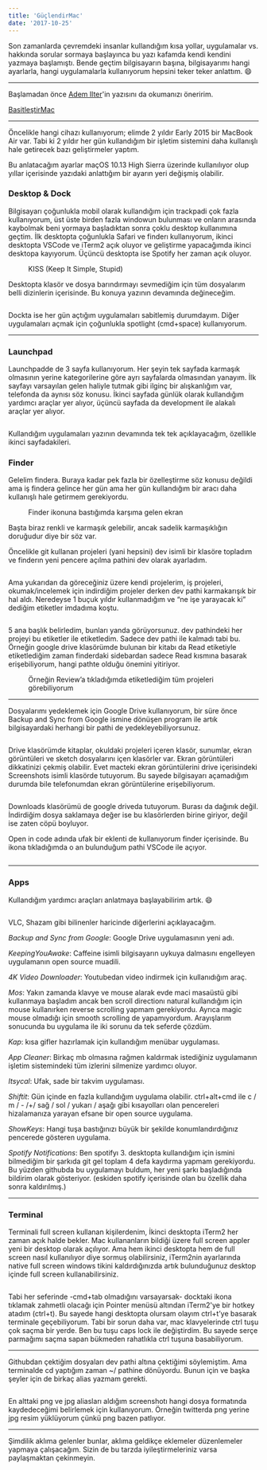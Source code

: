 ```yaml
---
title: 'GüçlendirMac'
date: '2017-10-25'
---
```


Son zamanlarda çevremdeki insanlar kullandığım kısa yollar, uygulamalar vs. hakkında sorular sormaya başlayınca bu yazı kafamda kendi kendini yazmaya başlamıştı. Bende geçtim bilgisayarın başına, bilgisayarımı hangi ayarlarla, hangi uygulamalarla kullanıyorum hepsini teker teker anlattım. 😄

---

Başlamadan önce [Adem Ilter](https://medium.com/@ademilter)'in yazısını da okumanızı öneririm.

[BasitleştirMac](https://medium.com/adem-md/basitle%C5%9Fmac-1b4bb9599825)

---

Öncelikle hangi cihazı kullanıyorum; elimde 2 yıldır Early 2015 bir MacBook Air var. Tabi ki 2 yıldır her gün kullandığım bir işletim sistemini daha kullanışlı hale getirecek bazı geliştirmeler yaptım.

Bu anlatacağım ayarlar maçOS 10.13 High Sierra üzerinde kullanılıyor olup yıllar içerisinde yazıdaki anlattığım bir ayarın yeri değişmiş olabilir.

### Desktop & Dock

Bilgisayarı çoğunlukla mobil olarak kullandığım için trackpadi çok fazla kullanıyorum, üst üste birden fazla windowun bulunması ve onların arasında kaybolmak beni yormaya başladıktan sonra çoklu desktop kullanımına geçtim. İlk desktopta çoğunlukla Safari ve finderı kullanıyorum, ikinci desktopta VSCode ve iTerm2 açık oluyor ve geliştirme yapacağımda ikinci desktopa kayıyorum. Üçüncü desktopta ise Spotify her zaman açık oluyor.

<figure>
  <img loading="lazy" src="./img/guclendirmac/desktops.png" alt="">
  <figcaption>KISS (Keep It Simple, Stupid)</figcaption>
</figure>

Desktopta klasör ve dosya barındırmayı sevmediğim için tüm dosyalarım belli dizinlerin içerisinde. Bu konuya yazının devamında değineceğim.

<figure>
  <img loading="lazy" src="./img/guclendirmac/dock.png" alt="">
</figure>

Dockta ise her gün açtığım uygulamaları sabitlemiş durumdayım. Diğer uygulamaları açmak için çoğunlukla spotlight (cmd+space) kullanıyorum.

---

### Launchpad

Launchpadde de 3 sayfa kullanıyorum. Her şeyin tek sayfada karmaşık olmasının yerine kategorilerine göre ayrı sayfalarda olmasından yanayım. İlk sayfayı varsayılan gelen haliyle tutmak gibi ilginç bir alışkanlığım var, telefonda da aynısı söz konusu. İkinci sayfada günlük olarak kullandığım yardımcı araçlar yer alıyor, üçüncü sayfada da development ile alakalı araçlar yer alıyor.

<figure>
  <img loading="lazy" src="./img/guclendirmac/launchpad.png" alt="">
</figure>

Kullandığım uygulamaları yazının devamında tek tek açıklayacağım, özellikle ikinci sayfadakileri.

### Finder

Gelelim findera. Buraya kadar pek fazla bir özelleştirme söz konusu değildi ama iş findera gelince her gün ama her gün kullandığım bir aracı daha kullanışlı hale getirmem gerekiyordu.

<figure>
  <img loading="lazy" src="./img/guclendirmac/finder.png" alt="">
  <figcaption>Finder ikonuna bastığımda karşıma gelen ekran</figcaption>
</figure>

Başta biraz renkli ve karmaşık gelebilir, ancak sadelik karmaşıklığın doruğudur diye bir söz var.

Öncelikle git kullanan projeleri (yani hepsini) dev isimli bir klasöre topladım ve finderın yeni pencere açılma pathini dev olarak ayarladım.

<figure>
  <img loading="lazy" src="./img/guclendirmac/preferences-1.png" alt="">
</figure>

Ama yukarıdan da göreceğiniz üzere kendi projelerim, iş projeleri, okumak/incelemek için indirdiğim projeler derken dev pathi karmakarışık bir hal aldı. Neredeyse 1 buçuk yıldır kullanmadığım ve “ne işe yarayacak ki” dediğim etiketler imdadıma koştu.

<figure>
  <img loading="lazy" src="./img/guclendirmac/preferences-2.png" alt="">
</figure>

5 ana başlık belirledim, bunları yanda görüyorsunuz. dev pathindeki her projeyi bu etiketler ile etiketledim. Sadece dev pathi ile kalmadı tabi bu. Örneğin google drive klasörümde bulunan bir kitabı da Read etiketiyle etiketlediğim zaman finderdaki sidebardan sadece Read kısmına basarak erişebiliyorum, hangi pathte olduğu önemini yitiriyor.

<figure>
  <img loading="lazy" src="./img/guclendirmac/tags.png" alt="">
  <figcaption>Örneğin Review’a tıkladığımda etiketlediğim tüm projeleri görebiliyorum</figcaption>
</figure>

---

Dosyalarımı yedeklemek için Google Drive kullanıyorum, bir süre önce Backup and Sync from Google ismine dönüşen program ile artık bilgisayardaki herhangi bir pathi de yedekleyebiliyorsunuz.

<figure>
  <img loading="lazy" src="./img/guclendirmac/drive.png" alt="">
</figure>

Drive klasörümde kitaplar, okuldaki projeleri içeren klasör, sunumlar, ekran görüntüleri ve sketch dosyalarını içen klasörler var. Ekran görüntüleri dikkatinizi çekmiş olabilir. Evet macteki ekran görüntülerini drive içerisindeki Screenshots isimli klasörde tutuyorum. Bu sayede bilgisayarı açamadığım durumda bile telefonumdan ekran görüntülerine erişebiliyorum.

<figure>
  <img loading="lazy" src="./img/guclendirmac/downloads.png" alt="">
</figure>

Downloads klasörümü de google driveda tutuyorum. Burası da dağınık değil. İndirdiğim dosya saklamaya değer ise bu klasörlerden birine giriyor, değil ise zaten cöpü boyluyor.

Open in code adında ufak bir eklenti de kullanıyorum finder içerisinde. Bu ikona tıkladığımda o an bulunduğum pathi VSCode ile açıyor.

<figure>
  <img loading="lazy" src="./img/guclendirmac/open-in-vscode.png" alt="">
</figure>

---

### Apps

Kullandığım yardımcı araçları anlatmaya başlayabilirim artık. 😄

<figure>
  <img loading="lazy" src="./img/guclendirmac/utils.png" alt="">
</figure>

VLC, Shazam gibi bilinenler haricinde diğerlerini açıklayacağım.

_Backup and Sync from Google_: Google Drive uygulamasının yeni adı.

_KeepingYouAwake_: Caffeine isimli bilgisayarın uykuya dalmasını engelleyen uygulamanın open source muadili.

_4K Video Downloader_: Youtubedan video indirmek için kullanıdığım araç.

_Mos_: Yakın zamanda klavye ve mouse alarak evde maci masaüstü gibi kullanmaya başladım ancak ben scroll directionı natural kullandığım için mouse kullanırken reverse scrolling yapmam gerekiyordu. Ayrıca magic mouse olmadığı için smooth scrolling de yapamıyordum. Arayışlarım sonucunda bu uygulama ile iki sorunu da tek seferde çözdüm.

_Kap_: kısa gifler hazırlamak için kullandığım menübar uygulaması.

_App Cleaner_: Birkaç mb olmasına rağmen kaldırmak istediğiniz uygulamanın işletim sistemindeki tüm izlerini silmenize yardımcı oluyor.

_Itsycal_: Ufak, sade bir takvim uygulaması.

_Shiftit_: Gün içinde en fazla kullandığım uygulama olabilir. ctrl+alt+cmd ile c / m / - /+/ sağ / sol / yukarı / aşağı gibi kısayolları olan pencereleri hizalamanıza yarayan efsane bir open source uygulama.

_ShowKeys_: Hangi tuşa bastığınızı büyük bir şekilde konumlandırdığınız pencerede gösteren uygulama.

_Spotify Notifications_: Ben spotifyı 3. desktopta kullandığım için ismini bilmediğim bir şarkıda git gel toplam 4 defa kaydırma yapmam gerekiyordu. Bu yüzden githubda bu uygulamayı buldum, her yeni şarkı başladığında bildirim olarak gösteriyor. (eskiden spotify içerisinde olan bu özellik daha sonra kaldırılmış.)

---

### Terminal

Terminali full screen kullanan kişilerdenim, İkinci desktopta iTerm2 her zaman açık halde bekler. Mac kullananların bildiği üzere full screen appler yeni bir desktop olarak açılıyor. Ama hem ikinci desktopta hem de full screen nasıl kullanılıyor diye sormuş olabilirsiniz, iTerm2nin ayarlarında native full screen windows tikini kaldırdığınızda artık bulunduğunuz desktop içinde full screen kullanabilirsiniz.

<figure>
  <img loading="lazy" src="./img/guclendirmac/terminal.png" alt="">
</figure>

Tabi her seferinde -cmd+tab olmadığını varsayarsak- docktaki ikona tıklamak zahmetli olacağı için Pointer menüsü altından iTerm2'ye bir hotkey atadım (ctrl+t). Bu sayede hangi desktopta olursam olayım ctrl+t’ye basarak terminale geçebiliyorum. Tabi bir sorun daha var, mac klavyelerinde ctrl tuşu çok saçma bir yerde. Ben bu tuşu caps lock ile değiştirdim. Bu sayede serçe parmağımı saçma sapan bükmeden rahatlıkla ctrl tuşuna basabiliyorum.

---

Githubdan çektiğim dosyaları dev pathi altına çektiğimi söylemiştim. Ama terminalde cd yaptığım zaman ~/ pathine dönüyordu. Bunun için ve başka şeyler için de birkaç alias yazmam gerekti.

<figure>
  <img loading="lazy" src="./img/guclendirmac/alias.png" alt="">
</figure>

En alttaki png ve jpg aliasları aldığım screenshotı hangi dosya formatında kaydedeceğimi belirlemek için kullanıyorum. Örneğin twitterda png yerine jpg resim yüklüyorum çünkü png bazen patlıyor.

---

Şimdilik aklıma gelenler bunlar, aklıma geldikçe eklemeler düzenlemeler yapmaya çalışacağım. Sizin de bu tarzda iyileştirmeleriniz varsa paylaşmaktan çekinmeyin.
